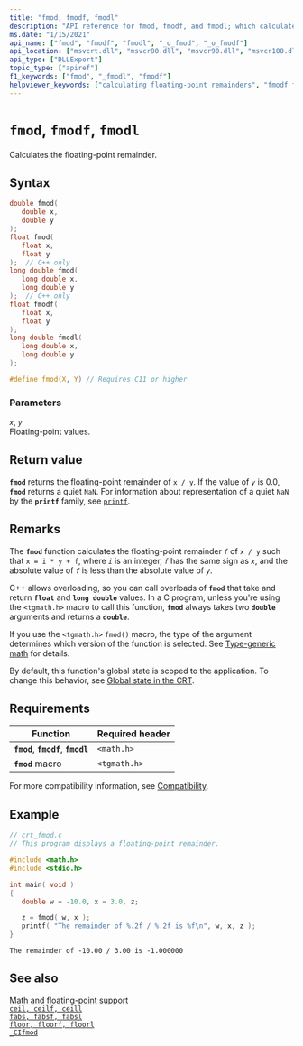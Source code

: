 ```yaml
---
title: "fmod, fmodf, fmodl"
description: "API reference for fmod, fmodf, and fmodl; which calculates the floating-point remainder."
ms.date: "1/15/2021"
api_name: ["fmod", "fmodf", "fmodl", "_o_fmod", "_o_fmodf"]
api_location: ["msvcrt.dll", "msvcr80.dll", "msvcr90.dll", "msvcr100.dll", "msvcr100_clr0400.dll", "msvcr110.dll", "msvcr110_clr0400.dll", "msvcr120.dll", "msvcr120_clr0400.dll", "ucrtbase.dll", "api-ms-win-crt-math-l1-1-0.dll", "api-ms-win-crt-private-l1-1-0.dll"]
api_type: ["DLLExport"]
topic_type: ["apiref"]
f1_keywords: ["fmod", "_fmodl", "fmodf"]
helpviewer_keywords: ["calculating floating-point remainders", "fmodf function", "fmodl function", "fmod function", "floating-point numbers, calculating remainders"]
---
```

# `fmod`, `fmodf`, `fmodl`

Calculates the floating-point remainder.

## Syntax

```C
double fmod(
   double x,
   double y
);
float fmod(
   float x,
   float y
);  // C++ only
long double fmod(
   long double x,
   long double y
);  // C++ only
float fmodf(
   float x,
   float y
);
long double fmodl(
   long double x,
   long double y
);

#define fmod(X, Y) // Requires C11 or higher
```

### Parameters

*`x`*, *`y`*\
Floating-point values.

## Return value

**`fmod`** returns the floating-point remainder of `x / y`. If the value of *`y`* is 0.0, **`fmod`** returns a quiet `NaN`. For information about representation of a quiet `NaN` by the **`printf`** family, see [`printf`](printf-printf-l-wprintf-wprintf-l.md).

## Remarks

The **`fmod`** function calculates the floating-point remainder *`f`* of `x / y` such that `x = i * y + f`, where *`i`* is an integer, *`f`* has the same sign as *`x`*, and the absolute value of *`f`* is less than the absolute value of *`y`*.

C++ allows overloading, so you can call overloads of **`fmod`** that take and return **`float`** and **`long double`** values. In a C program, unless you're using the `<tgmath.h>` macro to call this function, **`fmod`** always takes two **`double`** arguments and returns a **`double`**.

If you use the `<tgmath.h>` `fmod()` macro, the type of the argument determines which version of the function is selected. See [Type-generic math](../tgmath.md) for details.

By default, this function's global state is scoped to the application. To change this behavior, see [Global state in the CRT](../global-state.md).

## Requirements

|Function|Required header|
|--------------|---------------------|
|**`fmod`**, **`fmodf`**, **`fmodl`**|`<math.h>`|
|**`fmod`** macro | `<tgmath.h>` |

For more compatibility information, see [Compatibility](../compatibility.md).

## Example

```C
// crt_fmod.c
// This program displays a floating-point remainder.

#include <math.h>
#include <stdio.h>

int main( void )
{
   double w = -10.0, x = 3.0, z;

   z = fmod( w, x );
   printf( "The remainder of %.2f / %.2f is %f\n", w, x, z );
}
```

```Output
The remainder of -10.00 / 3.00 is -1.000000
```

## See also

[Math and floating-point support](../floating-point-support.md)\
[`ceil, ceilf, ceill`](ceil-ceilf-ceill.md)\
[`fabs, fabsf, fabsl`](fabs-fabsf-fabsl.md)\
[`floor, floorf, floorl`](floor-floorf-floorl.md)\
[`_CIfmod`](../cifmod.md)
